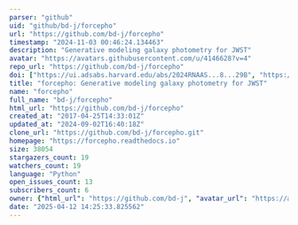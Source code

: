 ```yaml
---
parser: "github"
uid: "github/bd-j/forcepho"
url: "https://github.com/bd-j/forcepho"
timestamp: "2024-11-03 00:46:24.134463"
description: "Generative modeling galaxy photometry for JWST"
avatar: "https://avatars.githubusercontent.com/u/4146628?v=4"
repo_url: "https://github.com/bd-j/forcepho"
doi: ["https://ui.adsabs.harvard.edu/abs/2024RNAAS...8...29B", "https://ui.adsabs.harvard.edu/abs/2024ascl.soft10006B/abstract"]
title: "forcepho: Generative modeling galaxy photometry for JWST"
name: "forcepho"
full_name: "bd-j/forcepho"
html_url: "https://github.com/bd-j/forcepho"
created_at: "2017-04-25T14:33:01Z"
updated_at: "2024-09-02T16:40:18Z"
clone_url: "https://github.com/bd-j/forcepho.git"
homepage: "https://forcepho.readthedocs.io"
size: 38054
stargazers_count: 19
watchers_count: 19
language: "Python"
open_issues_count: 13
subscribers_count: 6
owner: {"html_url": "https://github.com/bd-j", "avatar_url": "https://avatars.githubusercontent.com/u/4146628?v=4", "login": "bd-j", "type": "User"}
date: "2025-04-12 14:25:33.825562"
---
```

